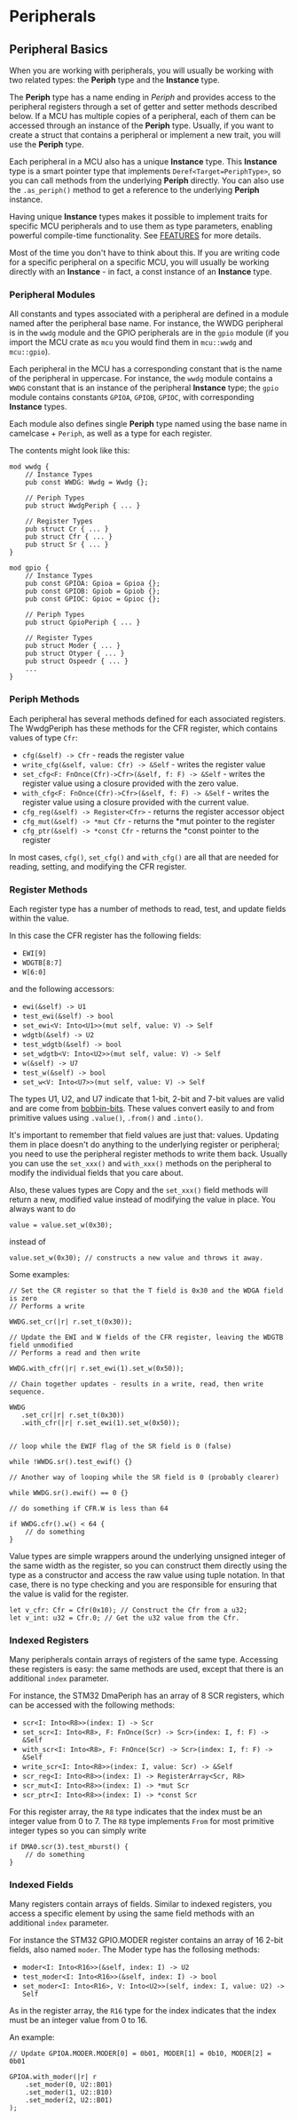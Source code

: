# Peripherals

## Peripheral Basics

When you are working with peripherals, you will usually be working with two related types: the **Periph** type and the **Instance** type.

The **Periph** type has a name ending in *Periph* and provides access to the peripheral registers through a set of getter and setter methods described below. If a MCU has multiple copies of a peripheral, each of them can be accessed through an instance of the **Periph** type. Usually, if you want to create a struct that contains a peripheral or implement a new trait, you will use the **Periph** type.

Each peripheral in a MCU also has a unique **Instance** type. This **Instance** type is a smart pointer type that
implements `Deref<Target=PeriphType>`, so you can call methods from the underlying **Periph** directly. You can also use the `.as_periph()` method to get a reference to the underlying **Periph** instance.

Having unique **Instance** types makes it possible to implement traits for specific MCU peripherals and to use them as type parameters, enabling powerful compile-time functionality. See [FEATURES](../FEATURES.md) for more details.

Most of the time you don't have to think about this. If you are writing code for a specific peripheral on a specific MCU, you will usually be working directly with an **Instance** - in fact, a const instance of an **Instance** type.

### Peripheral Modules

All constants and types associated with a peripheral are defined in a module named after the peripheral base name. For instance, the WWDG peripheral is in the `wwdg` module and the GPIO peripherals are in the `gpio` module (if you import the MCU crate as `mcu` you would find them in `mcu::wwdg` and `mcu::gpio`).

Each peripheral in the MCU has a corresponding constant that is the name of the peripheral in uppercase. For instance, the `wwdg` module contains a `WWDG` constant that is an instance of the peripheral **Instance** type; the `gpio` module contains constants `GPIOA`, `GPIOB`, `GPIOC`, with corresponding **Instance** types.

Each module also defines single **Periph** type named using the base name in camelcase + `Periph`, as well as a type for each register.

The contents might look like this:

```
mod wwdg {
    // Instance Types
    pub const WWDG: Wwdg = Wwdg {};

    // Periph Types
    pub struct WwdgPeriph { ... }

    // Register Types
    pub struct Cr { ... }
    pub struct Cfr { ... }
    pub struct Sr { ... }
}

mod gpio {
    // Instance Types
    pub const GPIOA: Gpioa = Gpioa {};
    pub const GPIOB: Gpiob = Gpiob {};
    pub const GPIOC: Gpioc = Gpioc {};

    // Periph Types
    pub struct GpioPeriph { ... }

    // Register Types
    pub struct Moder { ... }
    pub struct Otyper { ... }
    pub struct Ospeedr { ... }
    ...
}
```



### Periph Methods

Each peripheral has several methods defined for each associated registers. The WwdgPeriph has these methods for the CFR register, which contains values of type `Cfr`:

- `cfg(&self) -> Cfr` - reads the register value
- `write_cfg(&self, value: Cfr) -> &Self` - writes the register value
- `set_cfg<F: FnOnce(Cfr)->Cfr>(&self, f: F) -> &Self` - writes the register value using a closure provided with the zero value.
- `with_cfg<F: FnOnce(Cfr)->Cfr>(&self, f: F) -> &Self` - writes the register value using a closure provided with the current value.
- `cfg_reg(&self) -> Register<Cfr>` - returns the register accessor object
- `cfg_mut(&self) -> *mut Cfr` - returns the *mut pointer to the register
- `cfg_ptr(&self) -> *const Cfr` - returns the *const pointer to the register

In most cases, `cfg()`, `set_cfg()` and `with_cfg()` are all that are needed for
reading, setting, and modifying the CFR register.

### Register Methods

Each register type has a number of methods to read, test, and update fields within the value. 

In this case the CFR register has the following fields:

- `EWI[9]`
- `WDGTB[8:7]`
- `W[6:0]`

and the following accessors:

- `ewi(&self) -> U1`
- `test_ewi(&self) -> bool`
- `set_ewi<V: Into<U1>>(mut self, value: V) -> Self`
- `wdgtb(&self) -> U2`
- `test_wdgtb(&self) -> bool`
- `set_wdgtb<V: Into<U2>>(mut self, value: V) -> Self`
- `w(&self) -> U7`
- `test_w(&self) -> bool`
- `set_w<V: Into<U7>>(mut self, value: V) -> Self`

The types U1, U2, and U7 indicate that 1-bit, 2-bit and 7-bit values are valid and
are come from [bobbin-bits](https://github.com/bobbin-rs/bobbin-bits). These
values convert easily to and from primitive values using `.value()`, `.from()` and `.into()`.

It's important to remember that field values are just that: values. Updating them in place
doesn't do anything to the underlying register or peripheral; you need to use the peripheral register methods to write them back. Usually you can use the `set_xxx()` and `with_xxx()` methods on the peripheral to modify the individual fields that you care about.

Also, these values types are Copy and the `set_xxx()` field methods will return a new, modified value instead of modifying the value in place. You always want to do

```
value = value.set_w(0x30);
```
instead of
```
value.set_w(0x30); // constructs a new value and throws it away.
```

Some examples:

```
// Set the CR register so that the T field is 0x30 and the WDGA field is zero
// Performs a write

WWDG.set_cr(|r| r.set_t(0x30));

// Update the EWI and W fields of the CFR register, leaving the WDGTB field unmodified
// Performs a read and then write

WWDG.with_cfr(|r| r.set_ewi(1).set_w(0x50));

// Chain together updates - results in a write, read, then write sequence.

WWDG
   .set_cr(|r| r.set_t(0x30))
   .with_cfr(|r| r.set_ewi(1).set_w(0x50));


// loop while the EWIF flag of the SR field is 0 (false)

while !WWDG.sr().test_ewif() {}

// Another way of looping while the SR field is 0 (probably clearer)

while WWDG.sr().ewif() == 0 {}

// do something if CFR.W is less than 64

if WWDG.cfr().w() < 64 {
    // do something
}
```

Value types are simple wrappers around the underlying unsigned integer of the same width as the register, so you can
construct them directly using the type as a constructor and access the raw value using tuple notation. In that case, there is no type checking and you are responsible for ensuring that the value is valid for the register.

```
let v_cfr: Cfr = Cfr(0x10); // Construct the Cfr from a u32;
let v_int: u32 = Cfr.0; // Get the u32 value from the Cfr.
```


### Indexed Registers

Many peripherals contain arrays of registers of the same type. Accessing these registers is easy: the
same methods are used, except that there is an additional `index` parameter.

For instance, the STM32 DmaPeriph has an array of 8 SCR registers, which can be accessed with the following methods:

- `scr<I: Into<R8>>(index: I) -> Scr`
- `set_scr<I: Into<R8>, F: FnOnce(Scr) -> Scr>(index: I, f: F) -> &Self`
- `with_scr<I: Into<R8>, F: FnOnce(Scr) -> Scr>(index: I, f: F) -> &Self`
- `write_scr<I: Into<R8>>(index: I, value: Scr) -> &Self`
- `scr_reg<I: Into<R8>>(index: I) -> RegisterArray<Scr, R8>`
- `scr_mut<I: Into<R8>>(index: I) -> *mut Scr`
- `scr_ptr<I: Into<R8>>(index: I) -> *const Scr`

For this register array, the `R8` type indicates that the index must be an integer value from 0 to 7. The `R8` type
implements `From` for most primitive integer types so you can simply write

```
if DMA0.scr(3).test_mburst() {
    // do something
}
```

### Indexed Fields

Many registers contain arrays of fields. Similar to indexed registers, you access a specific element by
using the same field methods with an additional `index` parameter.

For instance the STM32 GPIO.MODER register contains an array of 16 2-bit fields, also named `moder`. The Moder type has the follosing methods:

- `moder<I: Into<R16>>(&self, index: I) -> U2`
- `test_moder<I: Into<R16>>(&self, index: I) -> bool`
- `set_moder<I: Into<R16>, V: Into<U2>>(self, index: I, value: U2) -> Self`

As in the register array, the `R16` type for the index indicates that the index must be an integer value from 0 to 16.

An example:

```
// Update GPIOA.MODER.MODER[0] = 0b01, MODER[1] = 0b10, MODER[2] = 0b01

GPIOA.with_moder(|r| r
    .set_moder(0, U2::B01)
    .set_moder(1, U2::B10)
    .set_moder(2, U2::B01)
);